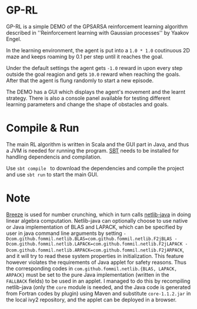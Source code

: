 GP-RL
=====

GP-RL is a simple DEMO of the GPSARSA reinforcement learning algorithm described in ''Reinforcement learning with Gaussian processes'' by Yaakov Engel.

In the learning environment, the agent is put into a `1.0 * 1.0` coutinuous 2D maze and keeps roaming by 0.1 per step until it reaches the goal. 

Under the default settings the agent gets `-1.0` reward in upon every step outside the goal reagion and gets `10.0` reward when reaching the goals. After that the agent is flung randomly to start a new episode.

The DEMO has a GUI which displays the agent's movement and the learnt strategy. There is also a console panel available for testing different learning parameters and change the shape of obstacles and goals.

Compile & Run
=============

The main RL algorithm is written in Scala and the GUI part in Java, and thus a JVM is needed for running the program. [SBT](http://www.scala-sbt.org/) needs to be installed for handling dependencis and compilation.

Use `sbt compile ` to download the dependencies and compile the project and use `sbt run` to start the main GUI.

Note
====

[Breeze](https://github.com/scalanlp/breeze) is used for number crunching, which in turn calls [netlib-java](https://github.com/fommil/netlib-java) in doing linear algebra computation. Netlib-java can optionally choose to use native or Java implementation of BLAS and LAPACK, which can be specified by user in java command line arguments by setting `-Dcom.github.fommil.netlib.BLAS=com.github.fommil.netlib.F2jBLAS -Dcom.github.fommil.netlib.LAPACK=com.github.fommil.netlib.F2jLAPACK -Dcom.github.fommil.netlib.ARPACK=com.github.fommil.netlib.F2jARPACK`, and it will try to read these system properties in initialization. This feature however violates the requirements of Java applet for safety reasons. Thus the corresponding codes in `com.github.fommil.netlib.{BLAS, LAPACK, ARPACK}` must be set to the pure Java implementation (written in the `FALLBACK` fields) to be used in an applet. I managed to do this by recompiling netlib-java (only the `core` module is needed, and the Java code is generated from Fortran codes by plugin) using Maven and substitute `core-1.1.2.jar` in the local ivy2 repository, and the applet can be deployed in a browser.
